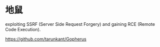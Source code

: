 # 地鼠

exploiting SSRF (Server Side Request Forgery) and gaining RCE (Remote Code Execution).

https://github.com/tarunkant/Gopherus